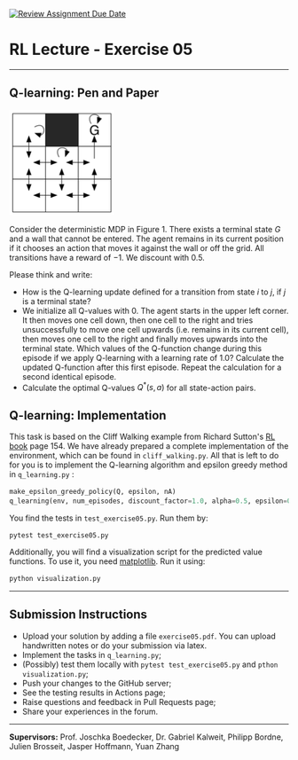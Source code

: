 [![Review Assignment Due Date](https://classroom.github.com/assets/deadline-readme-button-22041afd0340ce965d47ae6ef1cefeee28c7c493a6346c4f15d667ab976d596c.svg)](https://classroom.github.com/a/lFs6HoBD)


# RL Lecture - Exercise 05

---

## Q-learning: Pen and Paper

![Grid MDP](./images/qlearngrid2.png)

Consider the deterministic MDP in Figure 1. There exists a terminal state $G$ and a wall that cannot be entered. The agent remains in its current position if it chooses an action that moves it against the wall or off the grid. All transitions have a reward of $-1$. We discount with $0.5$.

Please think and write: 

* How is the Q-learning update defined for a transition from state $i$ to $j$, if $j$ is a terminal state?
* We initialize all Q-values with $0$. The agent starts in the upper left corner. It then moves one cell down, then one cell to the right and tries unsuccessfully to move one cell upwards (i.e. remains in its current cell), then moves one cell to the right and finally moves upwards into the terminal state. Which values of the Q-function change during this episode if we apply Q-learning with a learning rate of $1.0$? Calculate the updated Q-function after this first episode. Repeat the calculation for a second identical episode.
* Calculate the optimal Q-values $Q^*(s,a)$ for all state-action pairs.

## Q-learning: Implementation

This task is based on the Cliff Walking example from Richard Sutton's [RL book](http://incompleteideas.net/book/RLbook2018.pdf) page 154. We have already prepared a complete implementation of the environment, which can be found in `cliff_walking.py`. All that is left to do for you is to implement the
Q-learning algorithm and epsilon greedy method  in `q_learning.py` : 

```python
make_epsilon_greedy_policy(Q, epsilon, nA) 
q_learning(env, num_episodes, discount_factor=1.0, alpha=0.5, epsilon=0.1)
```

You find the tests in `test_exercise05.py`. Run them by:

```
pytest test_exercise05.py
```

Additionally, you will find a visualization script for the predicted value functions. To use it, you need [matplotlib](https://matplotlib.org/users/installing.html). Run it using: 

```python
python visualization.py
```

---

## Submission Instructions

- Upload your solution by adding a file `exercise05.pdf`. You can upload handwritten notes or do your submission via latex.
- Implement the tasks in `q_learning.py`;
- (Possibly) test them locally with `pytest test_exercise05.py` and `pthon visualization.py`;
- Push your changes to the GitHub server;
- See the testing results in Actions page;
- Raise questions and feedback in Pull Requests page;
- Share your experiences in the forum.

---

**Supervisors:** Prof. Joschka Boedecker, Dr. Gabriel Kalweit, Philipp Bordne, Julien Brosseit, Jasper Hoffmann, Yuan Zhang



